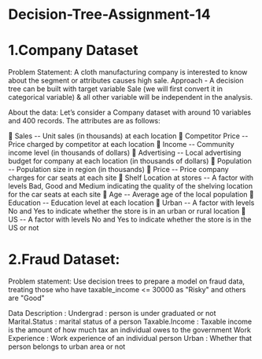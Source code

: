 # Decision-Tree-Assignment-14

# 1.Company Dataset
Problem Statement:
A cloth manufacturing company is interested to know about the segment or attributes causes high sale. Approach - A decision tree can be built with target variable Sale (we will first convert it in categorical variable) & all other variable will be independent in the analysis.

About the data:
Let’s consider a Company dataset with around 10 variables and 400 records. The attributes are as follows:

 Sales -- Unit sales (in thousands) at each location
 Competitor Price -- Price charged by competitor at each location
 Income -- Community income level (in thousands of dollars)
 Advertising -- Local advertising budget for company at each location (in thousands of dollars)
 Population -- Population size in region (in thousands)
 Price -- Price company charges for car seats at each site
 Shelf Location at stores -- A factor with levels Bad, Good and Medium indicating the quality of the shelving location for the car seats at each site
 Age -- Average age of the local population
 Education -- Education level at each location
 Urban -- A factor with levels No and Yes to indicate whether the store is in an urban or rural location
 US -- A factor with levels No and Yes to indicate whether the store is in the US or not

# 2.Fraud Dataset:
Problem statement:
Use decision trees to prepare a model on fraud data, treating those who have taxable_income <= 30000 as "Risky" and others are "Good"

Data Description :
Undergrad : person is under graduated or not
Marital.Status : marital status of a person
Taxable.Income : Taxable income is the amount of how much tax an individual owes to the government
Work Experience : Work experience of an individual person
Urban : Whether that person belongs to urban area or not
